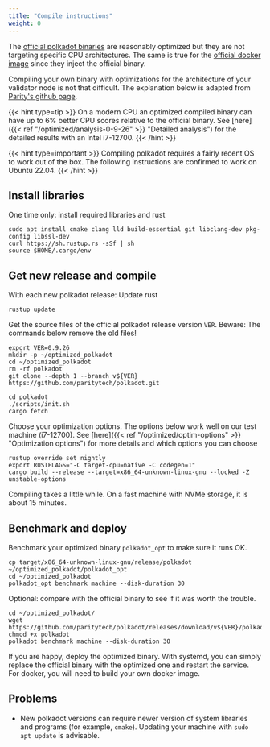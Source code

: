 ```yaml
---
title: "Compile instructions"
weight: 0
---
```

The [official polkadot binaries](https://github.com/paritytech/polkadot/releases) are reasonably optimized but they are not targeting specific CPU architectures. The same is true for the [official docker image](https://hub.docker.com/r/parity/polkadot) since they inject the official binary.

Compiling your own binary with optimizations for the architecture of your validator node is not that difficult. The explanation below is adapted from [Parity's github page](https://github.com/paritytech/polkadot#building).

{{< hint type=tip >}}
On a modern CPU an optimized compiled binary can have up to 6% better CPU scores relative to the official binary. See [here]({{< ref "/optimized/analysis-0-9-26" >}} "Detailed analysis") for the detailed results with an Intel i7-12700.
{{< /hint >}}

{{< hint type=important >}}
Compiling polkadot requires a fairly recent OS to work out of the box. The following instructions are confirmed to work on Ubuntu 22.04.
{{< /hint >}}


## Install libraries

One time only: install required libraries and rust

```Shell
sudo apt install cmake clang lld build-essential git libclang-dev pkg-config libssl-dev
curl https://sh.rustup.rs -sSf | sh
source $HOME/.cargo/env
```

## Get new release and compile
With each new polkadot release: Update rust
```Shell
rustup update
```
Get the source files of the official polkadot release version ``VER``. Beware: The commands below remove the old files!
```Shell
export VER=0.9.26
mkdir -p ~/optimized_polkadot
cd ~/optimized_polkadot
rm -rf polkadot
git clone --depth 1 --branch v${VER} https://github.com/paritytech/polkadot.git

cd polkadot
./scripts/init.sh
cargo fetch
```

Choose your optimization options. The options below work well on our test machine (i7-12700). See [here]({{< ref "/optimized/optim-options" >}} "Optimization options") for more details and which options you can choose
```Shell
rustup override set nightly
export RUSTFLAGS="-C target-cpu=native -C codegen=1"
cargo build --release --target=x86_64-unknown-linux-gnu --locked -Z unstable-options
```
Compiling takes a little while. On a fast machine with NVMe storage, it is about 15 minutes.	

## Benchmark and deploy

Benchmark your optimized binary ``polkadot_opt`` to make sure it runs OK.
```Shell
cp target/x86_64-unknown-linux-gnu/release/polkadot ~/optimized_polkadot/polkadot_opt
cd ~/optimized_polkadot
polkadot_opt benchmark machine --disk-duration 30
```
Optional: compare with the official binary to see if it was worth the trouble.
```Shell
cd ~/optimized_polkadot/
wget https://github.com/paritytech/polkadot/releases/download/v${VER}/polkadot
chmod +x polkadot
polkadot benchmark machine --disk-duration 30
```
If you are happy, deploy the optimized binary. With systemd, you can simply replace the official binary with the optimized one and restart the service. For docker, you will need to build your own docker image.


## Problems
- New polkadot versions can require newer version of system libraries and programs (for example, ``cmake``). Updating your machine with ``sudo apt update`` is advisable.


